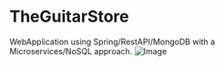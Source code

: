 # TheGuitarStore
WebApplication using  Spring/RestAPI/MongoDB with a Microservices/NoSQL approach.
![Image](https://github.com/MrJulian99/TheGuitarStore/the-guitar-store/OtherResources/master/explorer1.jpg?raw=true)
